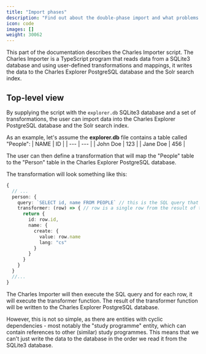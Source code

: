 ```yaml
---
title: "Import phases"
description: "Find out about the double-phase import and what problems does it solve."
icon: code
images: []
weight: 30062
---
```


This part of the documentation describes the Charles Importer script. The Charles Importer is a TypeScript program that reads data from a SQLite3 database and using user-defined transformations and mappings, it writes the data to the Charles Explorer PostgreSQL database and the Solr search index.

## Top-level view

By supplying the script with the `explorer.db` SQLite3 database and a set of transformations, the user can import data into the Charles Explorer PostgreSQL database and the Solr search index. 

As an example, let's assume the **explorer.db** file contains a table called "People":
| NAME | ID |
| --- | --- |
| John Doe | 123 |
| Jane Doe | 456 |

The user can then define a transformation that will map the "People" table to the "Person" table in the Charles Explorer PostgreSQL database. 

The transformation will look something like this:
```typescript
{
  // ...
  person: {
    query: `SELECT id, name FROM PEOPLE` // this is the SQL query that will be executed on the SQLite3 database above
    transformer: (row) => { // row is a single row from the result of the SQL query above
      return {
        id: row.id,
        name: {
          create: {
            value: row.name
            lang: "cs"
          }
        }
      }
    }
  }
  //...
}
```

The Charles Importer will then execute the SQL query and for each row, it will execute the transformer function. The result of the transformer function will be written to the Charles Explorer PostgreSQL database.

However, this is not so simple, as there are entities with cyclic dependencies - most notably the "study programme" entity, which can contain references to other (similar) study programmes. This means that we can't just write the data to the database in the order we read it from the SQLite3 database.